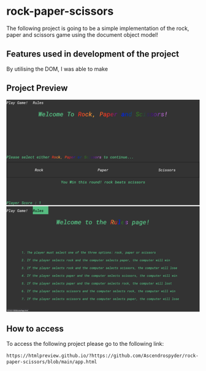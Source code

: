 # rock-paper-scissors
The following project is going to be a simple implementation of the rock, paper and scissors game using the document object model! 

## Features used in development of the project
By utilising the DOM, I was able to make 

## Project Preview 
![alt text](./resources/images/preview.png)
![alt text](./resources/images/preview2.png)

## How to access 
To access the following project please go to the following link:

```
https://htmlpreview.github.io/?https://github.com/Ascendrospyder/rock-paper-scissors/blob/main/app.html
```
